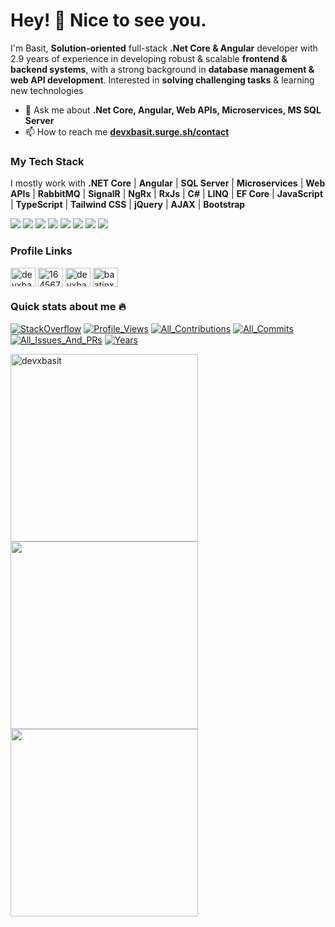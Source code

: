  <!-- <img src="https://emojis.slackmojis.com/emojis/images/1531849430/4246/blob-sunglasses.gif?1531849430" width="30"/> -->
<h1>Hey! 👋 Nice to see you.</h1>

I'm Basit, **Solution-oriented** full-stack **.Net Core & Angular** developer with 2.9 years of experience in developing robust & scalable **frontend & backend systems**, with a strong background in **database management & web API development**. Interested in **solving challenging tasks** & learning new technologies

- 💬 Ask me about **.Net Core, Angular, Web APIs, Microservices, MS SQL Server**
- 📫 How to reach me **[devxbasit.surge.sh/contact](https://devxbasit.surge.sh/contact)**
<!-- - 📄 Know about my experiences [View Resume](https://drive.google.com/file/d/1F0g_TvYRPpLautL4IMjL36fFdt6L1ajNN/view). -->

### My Tech Stack

I mostly work with **.NET Core** | **Angular** | **SQL Server** | **Microservices** | **Web APIs** | **RabbitMQ** | **SignalR** | **NgRx** | **RxJs** | **C#** | **LINQ** | **EF Core** | **JavaScript** | **TypeScript** | **Tailwind CSS** | **jQuery** | **AJAX** | **Bootstrap**
<p>
<img src="https://img.shields.io/badge/C%23-239120?style=for-the-badge&logo=c-sharp&logoColor=#8065d8" />
<img src="https://img.shields.io/badge/Angular-DD0031?style=for-the-badge&logo=angular&logoColor=white" />
<img src="https://img.shields.io/badge/Microsoft%20SQL%20Server-CC2927.svg?style=for-the-badge&logo=Microsoft-SQL-Server&logoColor=white" />
<img src="https://img.shields.io/badge/JavaScript-F7DF1E.svg?style=for-the-badge&logo=JavaScript&logoColor=black" />
<img src="https://img.shields.io/badge/TypeScript-3178C6.svg?style=for-the-badge&logo=TypeScript&logoColor=white" />
<img src="https://img.shields.io/badge/jQuery-0769AD.svg?style=for-the-badge&logo=jQuery&logoColor=white" />
<img src="https://img.shields.io/badge/bootstrap-%238511FA.svg?style=for-the-badge&logo=bootstrap&logoColor=white" />
<img src="https://img.shields.io/badge/CSS3-1572B6.svg?style=for-the-badge&logo=CSS3&logoColor=white" />
</p>

### Profile Links

<p align="left">
<a target="_blank" href="https://linkedin.com/in/devxbasit"><img align="center" src="https://raw.githubusercontent.com/rahuldkjain/github-profile-readme-generator/master/src/images/icons/Social/linked-in-alt.svg" alt="devxbasit" height="30" width="40" /></a>
<a target="_blank" href="https://stackoverflow.com/users/16456741"><img align="center" src="https://raw.githubusercontent.com/rahuldkjain/github-profile-readme-generator/master/src/images/icons/Social/stack-overflow.svg" alt="16456741" height="30" width="40" /></a>
<a target="_blank" href="https://www.leetcode.com/devxbasit"><img align="center" src="https://raw.githubusercontent.com/rahuldkjain/github-profile-readme-generator/master/src/images/icons/Social/leet-code.svg" alt="devxbasit" height="30" width="40" /></a>
<a target="_blank" href="https://auth.geeksforgeeks.org/user/baatinx/practice/"><img align="center" src="https://raw.githubusercontent.com/rahuldkjain/github-profile-readme-generator/master/src/images/icons/Social/geeks-for-geeks.svg" alt="baatinx/profile" height="30" width="40" /></a>
</p>

### Quick stats about me 🔥

<p>
  <a target="_blank" href="https://stackoverflow.com/users/16456741/"><img src="https://stackoverflow-badge.vercel.app/?userID=16456741" style="border-bottom:1px solid gray" alt="StackOverflow"/></a>
  <a target="_blank" href="https://github.com/devxbasit/devxbasit"><img src="https://komarev.com/ghpvc/?username=devxbasit&label=ProfileViews" alt="Profile_Views"/></a>
  <a target="_blank" href="https://github.com/devxbasit?tab=repositories"><img src="https://badges.strrl.dev/contributions/all/devxbasit" alt="All_Contributions"/></a>
  <a target="_blank" href="https://github.com/devxbasit?tab=repositories"><img src="https://badges.strrl.dev/commits/all/devxbasit" alt="All_Commits"/></a>
  <a target="_blank" href="https://github.com/devxbasit?tab=repositories"><img src="https://badges.strrl.dev/issues-and-prs/all/devxbasit" alt="All_Issues_And_PRs"/></a>
  <a target="_blank" href="https://github.com/devxbasit/devxbasit"><img src="https://badges.strrl.dev/years/devxbasit" alt="Years" /></a>
</p>

<div>
  <a target="_blank" href="https://github.com/devxbasit/github-readme-streak-stats" title="Go to Source">
    <img align="left" width=300 src="https://streak-stats.demolab.com/?user=devxbasit&theme=react&border=61dafb&hide_border=true" alt="devxbasit" />
  </a>
  <a target="_blank" href="https://github.com/devxbasit/github-readme-stats" title="Go to Source">
    <img align="left" width=300 src="https://github-readme-stats.vercel.app/api?username=devxbasit&show_icons=true&theme=react&border_color=61dafb&hide_border=true&include_all_commits=true&count_private=true" />
  </a>
    <a target="_blank" href="https://github.com/devxbasit/github-readme-stats">
    <img align="left" width=300 src="https://github-readme-stats.vercel.app/api/top-langs/?username=devxbasit&hide=php,java,scss,html,css,clojure,c%2B%2B,hack&title_color=61dafb&text_color=ffffff&icon_color=61dafb&bg_color=20232a&border_color=61dafb&hide_border=true&size_weight=0.5&count_weight=0.5" />
  </a>
</div>

